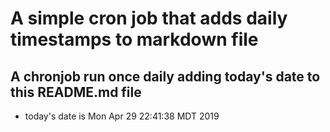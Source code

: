 A simple cron job that adds daily timestamps to markdown file
============================================================
## A chronjob run once daily adding today's date to this README.md file
* today's date is Mon Apr 29 22:41:38 MDT 2019
